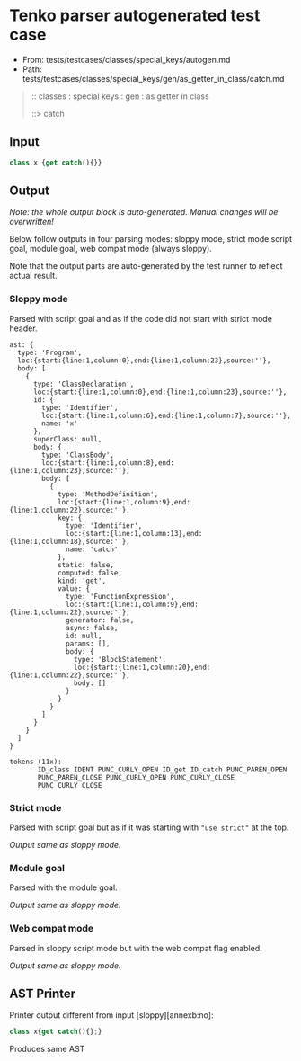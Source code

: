 # Tenko parser autogenerated test case

- From: tests/testcases/classes/special_keys/autogen.md
- Path: tests/testcases/classes/special_keys/gen/as_getter_in_class/catch.md

> :: classes : special keys : gen : as getter in class
>
> ::> catch

## Input


`````js
class x {get catch(){}}
`````

## Output

_Note: the whole output block is auto-generated. Manual changes will be overwritten!_

Below follow outputs in four parsing modes: sloppy mode, strict mode script goal, module goal, web compat mode (always sloppy).

Note that the output parts are auto-generated by the test runner to reflect actual result.

### Sloppy mode

Parsed with script goal and as if the code did not start with strict mode header.

`````
ast: {
  type: 'Program',
  loc:{start:{line:1,column:0},end:{line:1,column:23},source:''},
  body: [
    {
      type: 'ClassDeclaration',
      loc:{start:{line:1,column:0},end:{line:1,column:23},source:''},
      id: {
        type: 'Identifier',
        loc:{start:{line:1,column:6},end:{line:1,column:7},source:''},
        name: 'x'
      },
      superClass: null,
      body: {
        type: 'ClassBody',
        loc:{start:{line:1,column:8},end:{line:1,column:23},source:''},
        body: [
          {
            type: 'MethodDefinition',
            loc:{start:{line:1,column:9},end:{line:1,column:22},source:''},
            key: {
              type: 'Identifier',
              loc:{start:{line:1,column:13},end:{line:1,column:18},source:''},
              name: 'catch'
            },
            static: false,
            computed: false,
            kind: 'get',
            value: {
              type: 'FunctionExpression',
              loc:{start:{line:1,column:9},end:{line:1,column:22},source:''},
              generator: false,
              async: false,
              id: null,
              params: [],
              body: {
                type: 'BlockStatement',
                loc:{start:{line:1,column:20},end:{line:1,column:22},source:''},
                body: []
              }
            }
          }
        ]
      }
    }
  ]
}

tokens (11x):
       ID_class IDENT PUNC_CURLY_OPEN ID_get ID_catch PUNC_PAREN_OPEN
       PUNC_PAREN_CLOSE PUNC_CURLY_OPEN PUNC_CURLY_CLOSE
       PUNC_CURLY_CLOSE
`````

### Strict mode

Parsed with script goal but as if it was starting with `"use strict"` at the top.

_Output same as sloppy mode._

### Module goal

Parsed with the module goal.

_Output same as sloppy mode._

### Web compat mode

Parsed in sloppy script mode but with the web compat flag enabled.

_Output same as sloppy mode._

## AST Printer

Printer output different from input [sloppy][annexb:no]:

````js
class x{get catch(){};}
````

Produces same AST
